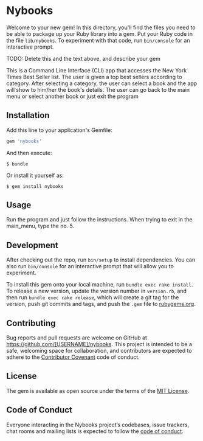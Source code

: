 # Nybooks

Welcome to your new gem! In this directory, you'll find the files you need to be able to package up your Ruby library into a gem. Put your Ruby code in the file `lib/nybooks`. To experiment with that code, run `bin/console` for an interactive prompt.

TODO: Delete this and the text above, and describe your gem

This is a Command Line Interface (CLI) app that accesses the New York Times Best Seller list. The user is given a top best sellers according to category.  After selecting a category, the user can select a book and the app will show to him/her the book's details. The user can go back to the main menu or select another book or just exit the program

## Installation

Add this line to your application's Gemfile:

```ruby
gem 'nybooks'
```

And then execute:

    $ bundle

Or install it yourself as:

    $ gem install nybooks

## Usage

Run the program and just follow the instructions. When trying to exit in the main_menu, type the no. 5.

## Development

After checking out the repo, run `bin/setup` to install dependencies. You can also run `bin/console` for an interactive prompt that will allow you to experiment.

To install this gem onto your local machine, run `bundle exec rake install`. To release a new version, update the version number in `version.rb`, and then run `bundle exec rake release`, which will create a git tag for the version, push git commits and tags, and push the `.gem` file to [rubygems.org](https://rubygems.org).

## Contributing

Bug reports and pull requests are welcome on GitHub at https://github.com/[USERNAME]/nybooks. This project is intended to be a safe, welcoming space for collaboration, and contributors are expected to adhere to the [Contributor Covenant](http://contributor-covenant.org) code of conduct.

## License

The gem is available as open source under the terms of the [MIT License](https://opensource.org/licenses/MIT).

## Code of Conduct

Everyone interacting in the Nybooks project’s codebases, issue trackers, chat rooms and mailing lists is expected to follow the [code of conduct](https://github.com/[USERNAME]/nybooks/blob/master/CODE_OF_CONDUCT.md).
